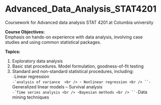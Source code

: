# Advanced_Data_Analysis_STAT4201
Coursework for Advanced data analysis STAT 4201 at Columbia university 

**Course Objectives:** <br />
Emphasis on hands-on experience with data analysis, involving case studies and using common statistical packages.


**Topics:** <br />
1. Exploratory data analysis<br />
2. Basic stat procedures. Model formulation, goodness-of-fit testing<br />
3. Standard and non-standard statistical procedures, including: <br />
``-``Linear regression <br />
``-`analysis of variance  <br />
``-` Nonlinear regression <br />
``-`Generalized linear models –  Survival analysis <br />
``-`Time series analysis <br />
``-`Bayesian methods <br />
``-`Data mining techniques <br />
